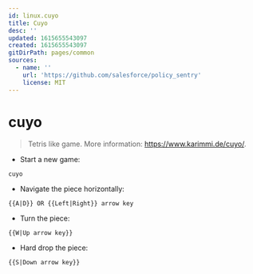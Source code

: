 ```yaml
---
id: linux.cuyo
title: Cuyo
desc: ''
updated: 1615655543097
created: 1615655543097
gitDirPath: pages/common
sources:
  - name: ''
    url: 'https://github.com/salesforce/policy_sentry'
    license: MIT
---
```

# cuyo

> Tetris like game.
> More information: <https://www.karimmi.de/cuyo/>.

- Start a new game:

`cuyo`

- Navigate the piece horizontally:

`{{A|D}} OR {{Left|Right}} arrow key`

- Turn the piece:

`{{W|Up arrow key}} `

- Hard drop the piece:

`{{S|Down arrow key}}`

